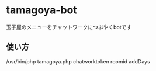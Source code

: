 # tamagoya-bot
玉子屋のメニューをチャットワークにつぶやくbotです

## 使い方
/usr/bin/php tamagoya.php chatworktoken roomid addDays
